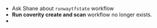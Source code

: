 - Ask Shane about `runwaytfstate` workflow
- **Run coverity create and scan** workflow no longer exists.
- 